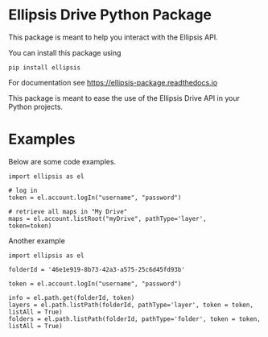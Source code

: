 # Ellipsis Drive Python Package

This package is meant to help you interact with the Ellipsis API.

You can install this package using

`pip install ellipsis`

For documentation see https://ellipsis-package.readthedocs.io

This package is meant to ease the use of the Ellipsis Drive API in your Python projects.

# Examples

Below are some code examples.

    import ellipsis as el

    # log in
    token = el.account.logIn("username", "password")

    # retrieve all maps in "My Drive"
    maps = el.account.listRoot("myDrive", pathType='layer',
    token=token)

Another example

    import ellipsis as el

    folderId = '46e1e919-8b73-42a3-a575-25c6d45fd93b'

    token = el.account.logIn("username", "password")

    info = el.path.get(folderId, token)
    layers = el.path.listPath(folderId, pathType='layer', token = token, listAll = True)
    folders = el.path.listPath(folderId, pathType='folder', token = token, listAll = True)
